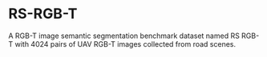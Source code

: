 # RS-RGB-T
A  RGB-T image semantic segmentation benchmark dataset named RS RGB-T with 4024 pairs of UAV RGB-T images collected from road scenes.
